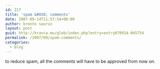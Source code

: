 ```yaml
---
id: 217
title: 'spam &#038; comments'
date: 2007-09-14T11:57:54+00:00
author: bronto saurus
layout: post
guid: http://kravca.mu/glob/index.php?entry=entry070914-045754
permalink: /2007/09/spam-comments/
categories:
  - blog
---
```

to reduce spam, all the comments will have to be approved from now on.